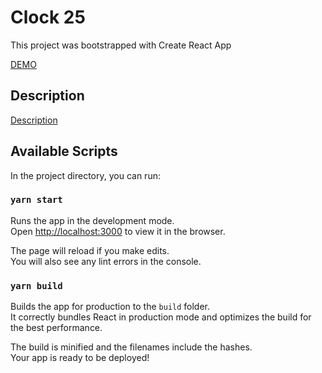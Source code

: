 # Clock 25 

This project was bootstrapped with Create React App

[DEMO](https://clock25.web.app)
## Description 

[Description](https://www.freecodecamp.org/learn/front-end-development-libraries/front-end-development-libraries-projects/build-a-25--5-clock)
## Available Scripts

In the project directory, you can run:

### `yarn start`

Runs the app in the development mode.\
Open [http://localhost:3000](http://localhost:3000) to view it in the browser.

The page will reload if you make edits.\
You will also see any lint errors in the console.

### `yarn build`

Builds the app for production to the `build` folder.\
It correctly bundles React in production mode and optimizes the build for the best performance.

The build is minified and the filenames include the hashes.\
Your app is ready to be deployed!